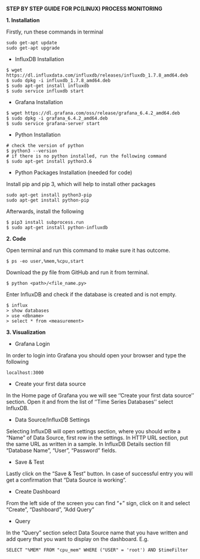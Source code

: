 **STEP BY STEP GUIDE FOR PC(LINUX) PROCESS MONITORING**

**1. Installation**

Firstly, run these commands in terminal
```
sudo get-apt update
sudo get-apt upgrade
```

* InfluxDB Installation
```
$ wget https://dl.influxdata.com/influxdb/releases/influxdb_1.7.8_amd64.deb
$ sudo dpkg -i influxdb_1.7.8_amd64.deb
$ sudo apt-get install influxdb
$ sudo service influxdb start
```
* Grafana Installation 
```
$ wget https://dl.grafana.com/oss/release/grafana_6.4.2_amd64.deb
$ sudo dpkg -i grafana_6.4.2_amd64.deb
$ sudo service grafana-server start
```
* Python Installation
```
# check the version of python 
$ python3 --version
# if there is no python installed, run the following command 
$ sudo apt-get install python3.6
```
* Python Packages Installation (needed for code)

Install pip and pip 3, which will help to install other packages
```
sudo apt-get install python3-pip
sudo apt-get install python-pip
```
Afterwards, install the following 
```
$ pip3 install subprocess.run
$ sudo apt-get install python-influxdb
```

**2. Code**

Open terminal and run this command to make sure it has outcome.
```
$ ps -eo user,%mem,%cpu,start
```
Download the py file from GitHub and run it from terminal.
```
$ python <path>/<file_name.py>
```
Enter InfluxDB and check if the database is created and is not empty.
```
$ influx
> show databases
> use <dbname>
> select * from <measurement> 
```

**3. Visualization**

* Grafana Login

In order to login into Grafana you should open your browser and type the following
```
localhost:3000
```
* Create your first data source 

In the Home page of Grafana you we will see ‘’Create your first data source’’ section. Open it and from the list of ‘’Time Series Databases’’ select InfluxDB. 

* Data Source/InfluxDB Settings

Selecting InfluxDB will open settings section, where you should write a “Name” of Data Source, first row in the settings. In HTTP URL section, put the same URL as written in a sample. In InfluxDB Details section fill “Database Name”, “User”, “Password” fields.

* Save & Test

Lastly click on the  “Save & Test” button. 
In case of successful entry you will get a confirmation that “Data Source is working”.

* Create Dashboard

From the left side of the screen you can find “+” sign, click on it and select “Create”, “Dashboard”, ”Add Query”

* Query

In the “Query” section select Data Source name that you have written and add query that you want to display on the dashboard. 
E.g.
```
SELECT "%MEM" FROM "cpu_mem" WHERE ("USER" = 'root') AND $timeFilter
```
